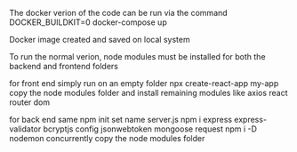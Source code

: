 The docker verion of the code can be run via the command 
    DOCKER_BUILDKIT=0 docker-compose up

Docker image created and saved on local system


To run the normal verion, node modules must be installed for both the backend and frontend folders

for front end simply run on an empty folder
    npx create-react-app my-app
    copy the node modules folder and install remaining modules like axios react router dom

for back end same 
    npm init     set name server.js
    npm i express express-validator bcryptjs config jsonwebtoken mongoose request
    npm i -D nodemon concurrently 
    copy the node modules folder

